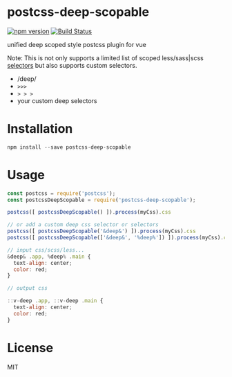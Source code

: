 # postcss-deep-scopable

[![npm version](https://badge.fury.io/js/postcss-deep-scopable.svg)](https://badge.fury.io/js/postcss-deep-scopable) [![Build Status](https://travis-ci.com/litt1e-p/postcss-deep-scopable.svg?branch=master)](https://travis-ci.com/litt1e-p/postcss-deep-scopable)

unified deep scoped style postcss plugin for vue

Note: This is not only supports a limited list of scoped less/sass|scss [selectors](https://vue-loader.vuejs.org/guide/scoped-css.html) but also supports custom selectors.

- /deep/
- `>>>`
- `> > >`
- your custom deep selectors

# Installation

```js
npm install --save postcss-deep-scopable
```

# Usage

```js
const postcss = require('postcss');
const postcssDeepScopable = require('postcss-deep-scopable');

postcss([ postcssDeepScopable() ]).process(myCss).css

// or add a custom deep css selector or selectors
postcss([ postcssDeepScopable('&deep&') ]).process(myCss).css
postcss([ postcssDeepScopable(['&deep&', '%deep%']) ]).process(myCss).css

// input css/scss/less...
&deep& .app, %deep% .main {
  text-align: center;
  color: red;
}

// output css

::v-deep .app, ::v-deep .main {
  text-align: center;
  color: red;
}
```

# License

MIT
